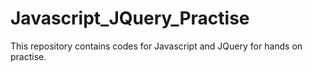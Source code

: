 # Javascript_JQuery_Practise
This repository contains codes for Javascript and JQuery for hands on practise.
